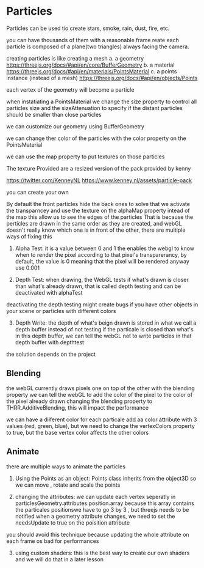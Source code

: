 # Particles 
Particles can be used tio create stars, smoke, rain, dust, fire, etc. 

 you can have thousands of them with a reasonable frame reate each particle is composed of a plane(two triangles) always facing the camera.

 creating particles is like creating a mesh 
  a. a geometry https://threejs.org/docs/#api/en/core/BufferGeometry
  b. a material https://threejs.org/docs/#api/en/materials/PointsMaterial
  c. a points instance (instead of a mesh) https://threejs.org/docs/#api/en/objects/Points

each vertex of the geometry will become a particle 

when instatiating a PointsMaterial we change the size property to control all particles size and the sizeAttenuation to specify if the distant particles should be smaller than close particles

we can customize our geometry using BufferGeometry 

we can change ther color of the particles with the color property on the PointsMaterial 

we can use the map property to put textures on those particles

The texture Provided are a resized version of the pack provided by kenny 

https://twitter.com/KenneyNL
https://www.kenney.nl/assets/particle-pack

you can create your own 

By default the front particles hide the back ones to solve that we activate the transparncey and use the texture on the alphaMap property intead of the map this allow us to see the edges of the particles 
That is because the perticles are drawn in the same order as they are created, and webGL doesn't really know which one is in front of the other, there are multiple ways of fixing this

1. Alpha Test: it is a value between 0 and 1 the enables the webgl to know when to render the pixel according to that pixel's transparerancy, by default, the value is 0 meaning that the pixel will be rendered anyway use 0.001

2. Depth Test: when drawing, the WebGL tests if what's drawn is closer than what's already drawn, that is called depth testing and can be deactivated with alphaTest

deactivating the depth testing might create bugs if you have other objects in your scene or particles with different colors

3. Depth Write: the depth of what's beign drawn is stored in what we call a depth buffer instead of not testing if the particale is closed than what's in this depth buffer, we can tell the webGL not to write particles in that depth buffer with depthtest 

the solution depends on the project 

## Blending 
the webGL currently draws pixels one on top of the other with the blending property we can tell the webGL to add the color of the pixel to the color of the pixel already drawn changing the blending property to THRR.AdditiveBlending, this will impact the performance 

we can have a diiferent color for each particale add aa color attribute with 3 values (red, green, blue), but we need to change the vertexColors property to true, but the base vertex color affects the other colors

## Animate
there are multiple ways to animate the particles

1. Using the Points as an object: Points class inherits from the object3D so we can move , rotate and scale the points

2. changing the attributes: we can update each vertex seperatly in particlesGeometry.attributes.position.array because this array contains the particales positionswe have to go 3 by 3 , but threejs needs to be notified when a geometry attribute changes, we need to set the needsUpdate to true on the poisition attribute

you should avoid this technique because updating the whole attribute on each frame os bad for performances

3. using custom shaders: this is the best way to create our own shaders and we will do that in a later lesson